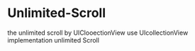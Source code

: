 # Unlimited-Scroll
the unlimited scroll by UIClooectionView
use UIcollectionView implementation unlimited Scroll
